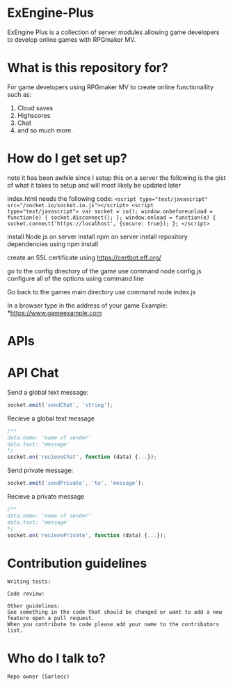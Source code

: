 # ExEngine-Plus
ExEngine Plus is a collection of server modules allowing game developers to develop online games with RPGmaker MV.

# What is this repository for?
For game developers using RPGmaker MV to create online functionallity such as:
1. Cloud saves
1. Highscores
1. Chat
1. and so much more.
# How do I get set up?

note it has been awhile since I setup this on a server the following is the gist of what it takes to setup and will most likely be updated later

index.html needs the following code: `<script type="text/javascript" src="/socket.io/socket.io.js"></script> <script type="text/javascript"> var socket = io(); window.onbeforeunload = function(e) { socket.disconnect(); }; window.onload = function(e) { socket.connect('https://localhost', {secure: true}); }; </script>`

install Node.js on server install npm on server install repository dependencies using npm install

create an SSL certificate using https://certbot.eff.org/

go to the config directory of the game use command node config.js configure all of the options using command line

Go back to the games main directory use command node index.js

In a browser type in the address of your game Example: *https://www.gameexample.com

# APIs
# API Chat
Send a global text message:
```javascript 
socket.emit('sendChat', 'string');
```

Recieve a global text message
```javascript 
/**
data.name: 'name of sender'
data.text: 'message'
*/
socket.on('recieveChat', function (data) {...});
```

Send private message:

```javascript 
socket.emit('sendPrivate', 'to', 'message');
```

Recieve a private message
```javascript
/**
data.name: 'name of sender'
data.text: 'message'
*/
socket.on('recievePrivate', function (data) {...});
```
# Contribution guidelines

    Writing tests:
    
    Code review:
    
    Other guidelines:
    See something in the code that should be changed or want to add a new feature open a pull request. 
    When you contribute to code please add your name to the contributors list. 

# Who do I talk to?

    Repo owner (Sarlecc)
